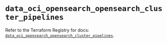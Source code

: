 # `data_oci_opensearch_opensearch_cluster_pipelines`

Refer to the Terraform Registry for docs: [`data_oci_opensearch_opensearch_cluster_pipelines`](https://registry.terraform.io/providers/hashicorp/oci/7.19.0/docs/data-sources/opensearch_opensearch_cluster_pipelines).
